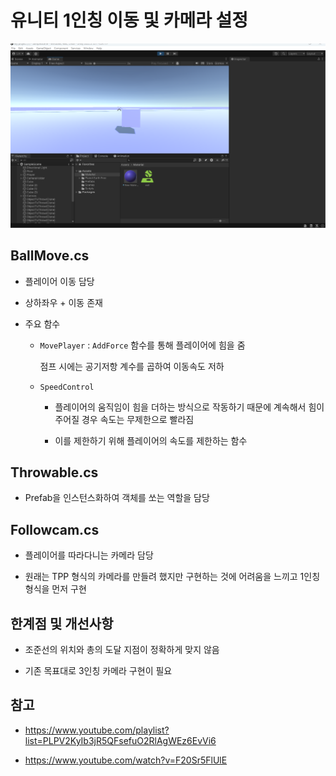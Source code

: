 # 유니티 1인칭 이동 및 카메라 설정
![Steam](./images/1234.png)

## BallMove.cs
* 플레이어 이동 담당

* 상하좌우 + 이동 존재

* 주요 함수
    * `MovePlayer` : `AddForce` 함수를 통해 플레이어에 힘을 줌
    
        점프 시에는 공기저항 계수를 곱하여 이동속도 저하

    * `SpeedControl`
        * 플레이어의 움직임이 힘을 더하는 방식으로 작동하기 때문에 계속해서 힘이 주어질 경우 속도는 무제한으로 빨라짐
        
        * 이를 제한하기 위해 플레이어의 속도를 제한하는 함수

## Throwable.cs
* Prefab을 인스턴스화하여 객체를 쏘는 역할을 담당

## Followcam.cs
* 플레이어를 따라다니는 카메라 담당

* 원래는 TPP 형식의 카메라를 만들려 했지만 구현하는 것에 어려움을 느끼고 1인칭 형식을 먼저 구현

## 한계점 및 개선사항
* 조준선의 위치와 총의 도달 지점이 정확하게 맞지 않음

* 기존 목표대로 3인칭 카메라 구현이 필요

## 참고
* https://www.youtube.com/playlist?list=PLPV2KyIb3jR5QFsefuO2RlAgWEz6EvVi6

* https://www.youtube.com/watch?v=F20Sr5FlUlE
